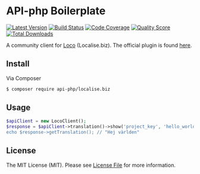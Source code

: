 # API-php Boilerplate

[![Latest Version](https://img.shields.io/github/release/api-php/localise.biz.svg?style=flat-square)](https://github.com/api-php/localise.biz/releases)
[![Build Status](https://img.shields.io/travis/api-php/localise.biz.svg?style=flat-square)](https://travis-ci.org/api-php/localise.biz)
[![Code Coverage](https://img.shields.io/scrutinizer/coverage/g/api-php/localise.biz.svg?style=flat-square)](https://scrutinizer-ci.com/g/api-php/localise.biz)
[![Quality Score](https://img.shields.io/scrutinizer/g/api-php/localise.biz.svg?style=flat-square)](https://scrutinizer-ci.com/g/api-php/localise.biz)
[![Total Downloads](https://img.shields.io/packagist/dt/api-php/localise.biz.svg?style=flat-square)](https://packagist.org/packages/api-php/localise.biz)


A community client for [Loco](https://localise.biz) (Localise.biz). The official plugin is found [here](https://github.com/loco/loco-php-sdk).

## Install

Via Composer

``` bash
$ composer require api-php/localise.biz
```

## Usage

```php
$apiClient = new LocoClient();
$response = $apiClient->translation()->show('project_key', 'hello_world, 'sv');
echo $response->getTranslation(); // "Hej världen"
```

## License

The MIT License (MIT). Please see [License File](LICENSE) for more information.
